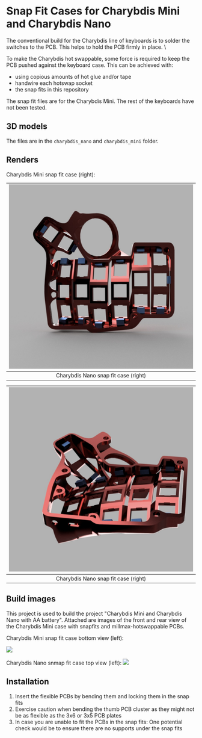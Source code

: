 # Snap Fit Cases for Charybdis Mini and Charybdis Nano

The conventional build for the Charybdis line of keyboards is to solder the switches to the PCB. This helps to hold the PCB firmly in place. \

To make the Charybdis hot swappable, some force is required to keep the PCB pushed against the keyboard case. This can be achieved with:

- using copious amounts of hot glue and/or tape
- handwire each hotswap socket 
- the snap fits in this repository

The snap fit files are for the Charybdis Mini. The rest of the keyboards have not been tested.

## 3D models

The files are in the `charybdis_nano` and `charybdis_mini` folder.

## Renders

Charybdis Mini snap fit case (right):

| ![](images/CMini_v1_v11_snap_fit.jpeg) | 
|:--:| 
| Charybdis Nano snap fit case (right) |

| ![](images/charybdisnano_v2_v187_snap_fit.jpeg)| 
|:--:| 
| Charybdis Nano snap fit case (right) |

## Build images

This project is used to build the project "Charybdis Mini and Charybdis Nano with AA battery". Attached are images of the front and rear view of the Charybdis Mini case with snapfits and millmax-hotswappable PCBs.

Charybdis Mini snap fit case bottom view (left):

![](images/case_bottom.jpeg)

Charybdis Nano snmap fit case top view (left):
![](images/case_top.jpeg)

## Installation

1. Insert the flexible PCBs by bending them and locking them in the snap fits
1. Exercise caution when bending the thumb PCB cluster as they might not be as flexible as the 3x6 or 3x5 PCB plates
1. In case you are unable to fit the PCBs in the snap fits: One potential check would be to ensure there are no supports under the snap fits
